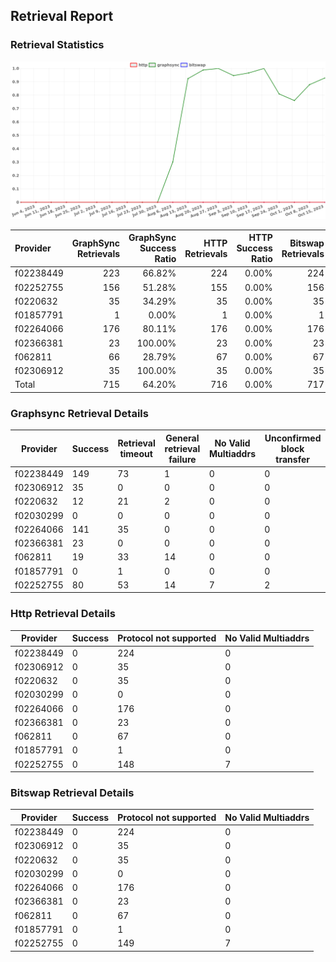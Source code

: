 ## Retrieval Report
### Retrieval Statistics
<img src="https://raw.githubusercontent.com/data-preservation-programs/filplus-checker-assets/main/filecoin-project/filecoin-plus-large-datasets/issues/1561/1697616000714.png"/>

| Provider  | GraphSync Retrievals | GraphSync Success Ratio | HTTP Retrievals | HTTP Success Ratio | Bitswap Retrievals | Bitswap Success Ratio |
| :-------- | -------------------: | ----------------------: | --------------: | -----------------: | -----------------: | --------------------: |
| f02238449 |                  223 |                  66.82% |             224 |              0.00% |                224 |                 0.00% |
| f02252755 |                  156 |                  51.28% |             155 |              0.00% |                156 |                 0.00% |
| f0220632  |                   35 |                  34.29% |              35 |              0.00% |                 35 |                 0.00% |
| f01857791 |                    1 |                   0.00% |               1 |              0.00% |                  1 |                 0.00% |
| f02264066 |                  176 |                  80.11% |             176 |              0.00% |                176 |                 0.00% |
| f02366381 |                   23 |                 100.00% |              23 |              0.00% |                 23 |                 0.00% |
| f062811   |                   66 |                  28.79% |              67 |              0.00% |                 67 |                 0.00% |
| f02306912 |                   35 |                 100.00% |              35 |              0.00% |                 35 |                 0.00% |
| Total     |                  715 |                  64.20% |             716 |              0.00% |                717 |                 0.00% |

### Graphsync Retrieval Details
| Provider  | Success | Retrieval timeout | General retrieval failure | No Valid Multiaddrs | Unconfirmed block transfer |
| --------- | ------- | ----------------- | ------------------------- | ------------------- | -------------------------- |
| f02238449 | 149     | 73                | 1                         | 0                   | 0                          |
| f02306912 | 35      | 0                 | 0                         | 0                   | 0                          |
| f0220632  | 12      | 21                | 2                         | 0                   | 0                          |
| f02030299 | 0       | 0                 | 0                         | 0                   | 0                          |
| f02264066 | 141     | 35                | 0                         | 0                   | 0                          |
| f02366381 | 23      | 0                 | 0                         | 0                   | 0                          |
| f062811   | 19      | 33                | 14                        | 0                   | 0                          |
| f01857791 | 0       | 1                 | 0                         | 0                   | 0                          |
| f02252755 | 80      | 53                | 14                        | 7                   | 2                          |

### Http Retrieval Details
| Provider  | Success | Protocol not supported | No Valid Multiaddrs |
| --------- | ------- | ---------------------- | ------------------- |
| f02238449 | 0       | 224                    | 0                   |
| f02306912 | 0       | 35                     | 0                   |
| f0220632  | 0       | 35                     | 0                   |
| f02030299 | 0       | 0                      | 0                   |
| f02264066 | 0       | 176                    | 0                   |
| f02366381 | 0       | 23                     | 0                   |
| f062811   | 0       | 67                     | 0                   |
| f01857791 | 0       | 1                      | 0                   |
| f02252755 | 0       | 148                    | 7                   |

### Bitswap Retrieval Details
| Provider  | Success | Protocol not supported | No Valid Multiaddrs |
| --------- | ------- | ---------------------- | ------------------- |
| f02238449 | 0       | 224                    | 0                   |
| f02306912 | 0       | 35                     | 0                   |
| f0220632  | 0       | 35                     | 0                   |
| f02030299 | 0       | 0                      | 0                   |
| f02264066 | 0       | 176                    | 0                   |
| f02366381 | 0       | 23                     | 0                   |
| f062811   | 0       | 67                     | 0                   |
| f01857791 | 0       | 1                      | 0                   |
| f02252755 | 0       | 149                    | 7                   |
